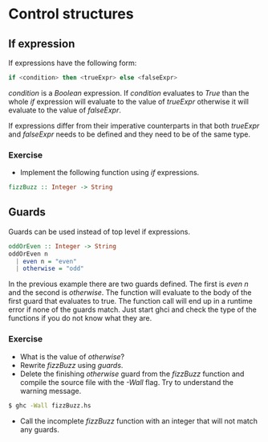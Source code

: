 # Control structures
## If expression

If expressions have the following form:

``` haskell
if <condition> then <trueExpr> else <falseExpr>
```

*condition* is a *Boolean* expression.  If *condition* evaluates to *True* than
the whole *if* expression will evaluate to the value of *trueExpr* otherwise it
will evaluate to the value of *falseExpr*.

If expressions differ from their imperative counterparts in that both
*trueExpr* and *falseExpr* needs to be defined and they need to be of the same
type.

### Exercise
 * Implement the following function using *if* expressions.

``` haskell
fizzBuzz :: Integer -> String
```

## Guards

Guards can be used instead of top level if expressions.

``` haskell
oddOrEven :: Integer -> String
oddOrEven n
  | even n = "even"
  | otherwise = "odd"
```

In the previous example there are two guards defined.  The first is *even n* and
the second is *otherwise*.  The function will evaluate to the body of the first
guard that evaluates to true.  The function call will end up in a runtime error
if none of the guards match.  Just start ghci and check the type of the
functions if you do not know what they are.

### Exercise
 * What is the value of *otherwise*?
 * Rewrite *fizzBuzz* using *guards*.
 * Delete the finishing *otherwise* guard from the *fizzBuzz* function and compile
   the source file with the *-Wall* flag.  Try to understand the warning message.

``` bash
$ ghc -Wall fizzBuzz.hs
```

 * Call the incomplete *fizzBuzz* function with an integer that will not match
   any guards.
